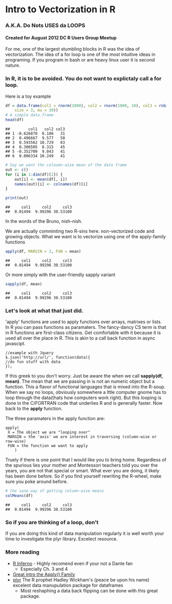 Intro to Vectorization in R
===========================
### A.K.A. Do Nots USES da LOOPS

#### Created for August 2012 DC R Users Group Meetup

For me, one of the largest stumbling blocks in R was the idea of vectorization. The idea of a for loop is one of the most intuitive ideas in programing. If you program in bash or are heavy linux user it is second nature.

### In R, it is to be avoided. You do not want to explictaly call a for loop. 





Here is a toy example



```r
df = data.frame(col1 = rnorm(1000), col2 = rnorm(1000, 10), col3 = rnbinom(n = 1000, 
    size = 3, mu = 30))
# A simple data.frame
head(df)
```

```
##        col1   col2 col3
## 1 -0.626870  8.106   31
## 2  0.496667  9.577   50
## 3  0.593562 10.729   83
## 4  0.306505  8.315   45
## 5 -0.352709  9.043   41
## 6  0.006334 10.249   41
```




```r
# Say we want the coloumn-wise mean of the data frame
out <- c()
for (i in 1:dim(df)[2]) {
    out[i] <- mean(df[, i])
    names(out)[i] <- colnames(df)[i]
}

print(out)
```

```
##     col1     col2     col3 
##  0.01494  9.99296 30.53100 
```



In the words of the Bruno, nish-nish.

We are actually comminting two R-sins here. non-vectorized code and growing objects. What we want is to vectorize using one of the apply-family functions 


```r
apply(df, MARGIN = 2, FUN = mean)
```

```
##     col1     col2     col3 
##  0.01494  9.99296 30.53100 
```




Or more simply with the user-friendly sapply variant


```r
sapply(df, mean)
```

```
##     col1     col2     col3 
##  0.01494  9.99296 30.53100 
```




### Let's look at what that just did. 
'apply' functions are used to apply functions over arrays, matrixes or lists. In R you can pass functions as paramaters. The fancy-dancy CS term is that in R functions are first-class citizens. Get comfortable with it because it is used all over the place in R. This is akin to a call back function in async javascipt. 

```
//example with Jquery
$.json('http://url/', function(data){
//do fun stuff with data
});
```
If this greek to you don't worry. Just be aware the when we call **sapply(df, mean)**. The mean that we are passing in is not an numeric object but a function. This a flavor of functional languages that is mixed into the R-soup. When we say no loops, obviously somewhere a lttle computer gnome has to loop through the data(thats how computers work right). But this looping is done in the C/FORTRAN code that underlies R and is generally faster. Now back to the **apply** function.

The three paramaters in the apply function are:
```
apply(
 X = The object we are "looping over"
 MARGIN = the 'axis' we are interest in traversing (column-wise or row-wise)
 FUN = the function we want to apply
    )
```

Truely if there is one point that I would like you to bring home. Regardless of the spurious lies your mother and Montessori teachers told you over the years, you are not that special or smart. What ever you are doing, it likely has been done before. So if you find yourself rewriting the R-wheel, make sure you poke around before.



```r
# the sane way of getting column-wise means
colMeans(df)
```

```
##     col1     col2     col3 
##  0.01494  9.99296 30.53100 
```




### So if you are thinking of a loop, don't

If you are doing this kind of data manipulation regularly it is well worth your time to investigate the plyr library. Excelect resource.


### More reading
* [R Inferno](http://www.burns-stat.com/pages/Tutor/R_inferno.pdf) - Highly recomend even if your not a Dante fan
  * Especially Ch. 3 and 4
* [Great intro the Apply() Family](https://nsaunders.wordpress.com/2010/08/20/a-brief-introduction-to-apply-in-r/)
* [plyr](http://www.cerebralmastication.com/2009/08/a-fast-intro-to-plyr-for-r/) The R prophet Hadley Wickham's (peace be upon his name) excelent data manupulation package for dataframes
  * Most reshaphing a data back flipping can be done with this great package. 
